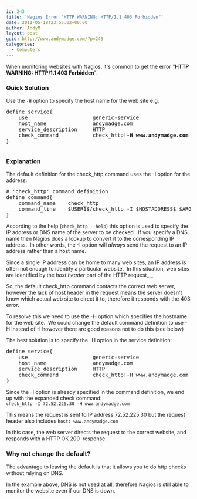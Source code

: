 ```yaml
---
id: 243
title: 'Nagios Error "HTTP WARNING: HTTP/1.1 403 Forbidden"'
date: 2011-05-18T23:55:02+00:00
author: AndyM
layout: post
guid: http://www.andymadge.com/?p=243
categories:
  - Computers
---
```

When monitoring websites with Nagios, it's common to get the error "**HTTP WARNING: HTTP/1.1 403 Forbidden**".

### Quick Solution

Use the `-H` option to specify the host name for the web site e.g.

<pre>define service{
	use                     generic-service
	host_name               andymadge.com
	service_description     HTTP
	check_command           check_http!<strong>-H www.andymadge.com</strong>
}</pre>

<pre><!--more--></pre>

### Explanation

The default definition for the check_http command uses the -I option for the address:

<pre># 'check_http' command definition
define command{
	command_name	check_http
	command_line	$USER1$/check_http -I $HOSTADDRESS$ $ARG1$
}</pre>

According to the help (`check_http --help`) this option is used to specify the IP address or DNS name of the server to be checked.  If you specify a DNS name then Nagios does a lookup to convert it to the corresponding IP address.  In other words, the -I option will _always_ send the request to an IP address rather than a host name.

Since a single IP address can be home to many web sites, an IP address is often not enough to identify a particular website.  In this situation, web sites are identified by the _host header_ part of the HTTP request_._

So, the default check_http command contacts the correct web server, however the lack of host header in the request means the server doesn't know which actual web site to direct it to, therefore it responds with the 403 error.

To resolve this we need to use the -H option which specifies the hostname for the web site.  We could change the default command definition to use -H instead of -I however there are good reasons not to do this (see below)

The best solution is to specify the -H option in the service definition:

<pre>define service{
	use                     generic-service
	host_name               andymadge.com
	service_description     HTTP
	check_command           check_http!-H www.andymadge.com
}</pre>

Since the -I option is already specified in the command definition, we end up with the expanded check command:  
`check_http -I 72.52.225.30 -H www.andymadge.com`

This means the request is sent to IP address 72.52.225.30 but the request header also includes `host: www.andymadge.com`

In this case, the web server directs the request to the correct website, and responds with a HTTP OK 200  response.

### Why not change the default?

The advantage to leaving the default is that it allows you to do http checks without relying on DNS.

In the example above, DNS is not used at all, therefore Nagios is still able to monitor the website even if our DNS is down.
